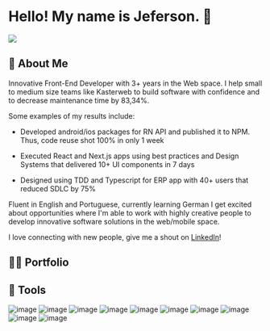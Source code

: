 # Hello! My name is Jeferson. 🧔
![](https://komarev.com/ghpvc/?username=codeLearnerrr&color=blue)

## 🚀 About Me

Innovative Front-End Developer with 3+ years in the Web space. I help small to medium size teams like Kasterweb to build software with confidence and to decrease maintenance time by 83,34%.

Some examples of my results include:

- Developed android/ios packages for RN API and published it to NPM. Thus, code reuse shot 100% in only 1 week

- Executed React and Next.js apps using best practices and Design Systems that delivered 10+ UI components in 7 days

- Designed using TDD and Typescript for ERP app with 40+ users that reduced SDLC by 75%

Fluent in English and Portuguese, currently learning German
I get excited about opportunities where I'm able to work with highly creative people to develop innovative software solutions in the web/mobile space.

I love connecting with new people, give me a shout on [LinkedIn](https://www.linkedin.com/in/jeferson-eiji/)!

## 👨‍💻 Portfolio

## 🧰 Tools 
![image](https://img.shields.io/badge/React_Native-20232A?style=for-the-badge&logo=react&logoColor=61DAFB)
![image](https://img.shields.io/badge/React-20232A?style=for-the-badge&logo=react&logoColor=61DAFB)
![image](https://img.shields.io/badge/next.js-000000?style=for-the-badge&logo=nextdotjs&logoColor=white)
![image](https://img.shields.io/badge/TypeScript-007ACC?style=for-the-badge&logo=typescript&logoColor=white)
![image](https://img.shields.io/badge/Android-3DDC84?style=for-the-badge&logo=android&logoColor=white)
![image](https://img.shields.io/badge/iOS-000000?style=for-the-badge&logo=ios&logoColor=white)
![image](https://img.shields.io/badge/Realm-39477F?style=for-the-badge&logo=realm&logoColor=white)
![image](https://img.shields.io/badge/Figma-F24E1E?style=for-the-badge&logo=figma&logoColor=white)
![image](https://img.shields.io/badge/Node.js-339933?style=for-the-badge&logo=nodedotjs&logoColor=white)
![image](https://img.shields.io/badge/Jest-C21325?style=for-the-badge&logo=jest&logoColor=white)

<!---
codeLearnerrr/codeLearnerrr is a ✨ special ✨ repository because its `README.md` (this file) appears on your GitHub profile.
You can click the Preview link to take a look at your changes.
--->
